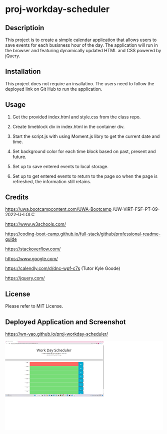 # proj-workday-scheduler

## Descriptioin 

This project is to create a simple calendar application that allows users to save events for each busisness hour of the day. The application will run in the browser and featuring dynamically updated HTML and CSS powered by jQuery. 

## Installation

This project does not require an insallatino. The users need to follow the deployed link on Git Hub to run the application.

## Usage

1. Get the provided index.html and style.css from the class repo.

2. Create timeblock div in index.html in the container div.

3. Start the script.js with using Moment.js libry to get the current date and time. 

4. Set background color for each time block based on past, present and future.

5. Set up to save entered events to local storage.

6. Set up to get entered events to  return to the page so when the page is refreshed, the information still retains.

## Credits

https://uwa.bootcampcontent.com/UWA-Bootcamp /UW-VIRT-FSF-PT-09-2022-U-LOLC

https://www.w3schools.com/

https://coding-boot-camp.github.io/full-stack/github/professional-readme-guide

https://stackoverflow.com/

https://www.google.com/

https://calendly.com/d/dnc-wpf-c7s (Tutor Kyle Goode)

https://jquery.com/

## License

Please refer to MIT License.

## Deployed Application and Screenshot

https://wn-yao.github.io/proj-workday-scheduler/

![Screenshot](https://github.com/wn-yao/proj-workday-scheduler/blob/main/assets/images/Deployed%20webpage.jpg)